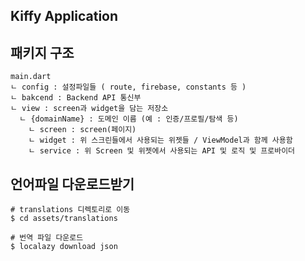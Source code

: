 Kiffy Application
---

## 패키지 구조
```
main.dart
ㄴ config : 설정파일들 ( route, firebase, constants 등 )
ㄴ bakcend : Backend API 통신부
ㄴ view : screen과 widget을 담는 저장소
  ㄴ {domainName} : 도메인 이름 (예 : 인증/프로필/탐색 등)
    ㄴ screen : screen(페이지)
    ㄴ widget : 위 스크린들에서 사용되는 위젯들 / ViewModel과 함께 사용함
    ㄴ service : 위 Screen 및 위젯에서 사용되는 API 및 로직 및 프로바이더
```

## 언어파일 다운로드받기
```shell
# translations 디렉토리로 이동
$ cd assets/translations

# 번역 파일 다운로드
$ localazy download json
```